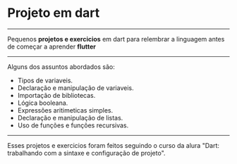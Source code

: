 # Projeto em dart
***
Pequenos **projetos e exercicios** em dart para relembrar a linguagem antes de começar a aprender __flutter__ 
***
Alguns dos assuntos abordados são:
- Tipos de variaveis.
- Declaração e manipulação de variaveis.
- Importação de bibliotecas.
- Lógica booleana.
- Expressões aritimeticas simples.
- Declaração e manipulação de listas.
- Uso de funções e funções recursivas.
***
Esses projetos e exercicios foram feitos seguindo o curso da alura "Dart: trabalhando com a sintaxe e configuração de projeto".
